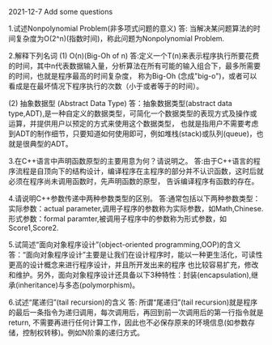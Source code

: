 2021-12-7 Add some questions

1.试述Nonpolynomial Problem(非多项式问题的意义)
答: 当解决某问题算法的时间复杂度为O(2^n)(指数时间)，称此问题为Nonpolynomial Problem.

2.解释下列名词
(1) O(n)(Big-Oh of n)
答:定义一个T(n)来表示程序执行所要花费的时间，其中n代表数据输入量，分析算法在所有可能的输入组合下，最多所需要的时间，也就是程序最高的时间复杂度，
称为Big-Oh (念成"big-o")，或者可以看成是在最坏情况下程序执行的次数（小于或者等于的时间）。

(2) 抽象数据型 (Abstract Data Type)
答：抽象数据类型(abstract data type,ADT),是一种自定义的数据类型，可简化一个数据类型的表现方式及操作或运算，并提供用户以预定的方式来使用这个数据类型，
也就是指用户不需要考虑到ADT的制作细节，只要知道如何使用即可，例如堆栈(stack)或队列(queue)，也就是很典型的ADT。

3.在C++语言中声明函数原型的主要用意为何？请说明之。
答:由于C++语言的程序流程是自顶向下的结构设计，编译程序在主程序的部分并不认识函数，这时后就必须在程序尚未调用函数时，先声明函数的原型，
告诉编译程序有函数的存在。

4.请说明C++参数传递中两种参数类型的区别。
答:通常包括以下两种参数类型：
   实际参数：actual parameter,调用子程序的参数称为实际参数，如Math,Chinese.
   形式参数：formal paramter,被调用子程序中的参数称为形式参数，如Score1,Score2.
   
5.试简述“面向对象程序设计”(object-oriented programming,OOP)的含义
答：“面向对象程序设计”主要是让我们在设计程序时，能以一种更生活化，可读性更高的设计概念来进行程序设计，并且所开发出来的程序
也比较容易扩充，修改和维护。另外，面向对象程序设计还具备以下3种特性：封装(encapsulation),继承(inheritance)与多态(polymorphism)。

6.试述“尾递归”(tail recursion)的含义
答: 所谓“尾递归”(tail recursion)就是程序的最后一条指令为递归调用，每次调用后，再回到前一次调用后的第一行指令就是return,
不需要再进行任何计算工作，因此也不必保存原来的环境信息(如参数存储，控制权转移)。例如N阶乘的递归方式。

